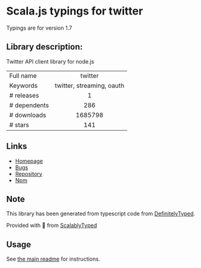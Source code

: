 
# Scala.js typings for twitter

Typings are for version 1.7

## Library description:
Twitter API client library for node.js

|                    |                 |
| ------------------ | :-------------: |
| Full name          | twitter |
| Keywords           | twitter, streaming, oauth |
| # releases         | 1 |
| # dependents       | 286 |
| # downloads        | 1685798 |
| # stars            | 141 |

## Links
- [Homepage](https://github.com/desmondmorris/node-twitter)
- [Bugs](https://github.com/desmondmorris/node-twitter/issues)
- [Repository](https://github.com/desmondmorris/node-twitter)
- [Npm](https://www.npmjs.com/package/twitter)
    


## Note
This library has been generated from typescript code from [DefinitelyTyped](https://definitelytyped.org).

Provided with :purple_heart: from [ScalablyTyped](https://github.com/oyvindberg/ScalablyTyped)

## Usage
See [the main readme](../../readme.md) for instructions.



